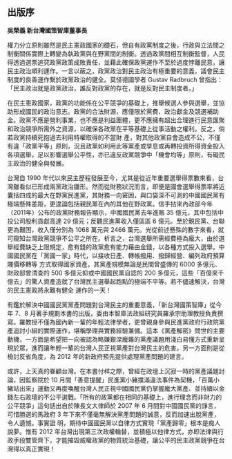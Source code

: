 ## 出版序

**吳榮義 新台灣國策智庫董事長**

權力分立原則雖然是民主憲政國家的礎石，但自有政黨制度之後，行政與立法間之制衡關係實際上轉變為執政黨與在野黨間的制衡。透過政黨間相互制衡監督，人民得透過選票追究政黨政策成敗責任，並藉此確保政黨運作不至於過度悖離民意，讓民主政治順利運作。一言以蔽之，政黨政治對民主政治有極重要的意義，議會民主制度的良善運作繫於政黨政治的健全。莫怪德國學者 Gustav Radbruch 曾指出：「民主政治就是政黨政治，誰反對政黨的存在，就是反對民主制度者。」

在民主憲政國家，政黨的功能係在公平競爭的基礎上，推舉候選人參與選舉，並協助形成國民的政治意志。政黨的合法財源，應僅限於黨費、政治獻金及競選補助金。政黨不應是營利事業，也不應是利益團體，更不應擁有超出合理進行民意匯聚和政治競爭所需外之資源，以確保各政黨在平等基礎上從事活動之權利。反之，倘若政黨持續死抱過去利用特權取得的不當財 產，對其他政黨自會造成不公，不僅有違「政黨平等」原則，況且政黨如利用此等黨產或孳息或再轉投資所得資金投入各項選舉，足以影響選舉公平性，亦已違反政黨競爭中「機會均等」原則，有礙民主政治的健全與發展。

台灣自 1990 年代以來民主歷程發展至今，尤其是從近年重要選舉得票數來看，台灣雖看似已形成兩黨政治雛形。然而從財務狀況而言，即便是國會選舉得票率將近囊括四成的最大在野黨民進黨，其財務一向窘困，與口袋深不可測的中國國民黨有極端懸殊差距，更遑論包括親民黨在內的其他在野政黨。信手拈來內政部今年（2011年）公布的政黨財務報告顯示，中國國民黨去年進賬 35 億元，其中包括中投公司股利貢獻高達 29 億元；反觀民進黨收入僅區區 6 億元。至於親民黨、台聯更為艱困，收入僅分別為 1068 萬元與 2466 萬元。光從前述懸殊的數字來看，就可窺知台灣政黨競爭不公平之所在。析言之，台灣選舉所需經費極為龐大，由於選舉經費缺乏上限規定，愈有錢的政黨愈有能力藉由金錢，以各種方式投入選舉。中國國民黨在「黨國一家」時代，以接收日產、轉帳撥用、撥歸經營、編列政府預算賤價移轉等 方式取得國家資產。其黨產規模無論是民間曾盛傳的 6000 多億元、財政部曾清查的 500 多億元抑或中國國民黨自認的 200 多億元，這些「百億來千億去」的驚人資產造就了台灣民主選舉起跑點的極端不平等。若不儘速解決，台灣的民主憲政將永難有健全 運作的一天！

有鑑於解決中國國民黨黨產問題對台灣民主的重要意義，「新台灣國策智庫」從今年 7、8 月著手規劃本書的出版，委由本智庫法政組研究員羅承宗助理教授負責撰寫。羅教授不僅為國內新一輩的年輕法律學者，更曾親身參與民進黨政府行政院黨產追討小組的實際運作，堪稱學理與實務經驗兼備。這本《黨產解密》問世的主要動機，一方面是希望把一向被認為略嫌艱深龐雜的黨產議題用淺白易懂方式重新呈現於眾，進而讓年輕一輩的台灣人民正視黨產對台灣民主的危害。另一方面則是從檢討反省角度，為 2012 年的新政府預先提供處理黨產問題的建言。

或許，上天真的眷顧台灣。在本書付梓之際，曾經在政壇上沉寂一時的黨產議題討論，因監察院於 10 月間「善意提醒」民進黨小豬撲滿違法事件為契機，「百萬小豬站出來」運動又再度喚醒台灣人民正視中國國民黨仍掌握龐大黨產、並持續以金錢左右政壇的不公平選戰。「所有的政黨都在相同的基礎上，進行理念而非財力的公平競爭」這句話出自於陳長文大律師於 2007 年 6 月間對中國國民黨的諍言，可惜勝選的馬政府 3 年下來不僅毫無解決黨產問題的誠意，反而加速出脫黨產，令人遺憾。事實證 明，期待中國國民黨以自律方式實現「黨產歸零」根本是痴人說夢。惟有 2012 年台灣出現第三次政權輪替，並積極以他律方式，亦即法律與行政手段雙管齊下，才能摧毀威權政黨的物質統治基礎，讓公平的民主政黨競爭在台灣得以真正實現！
